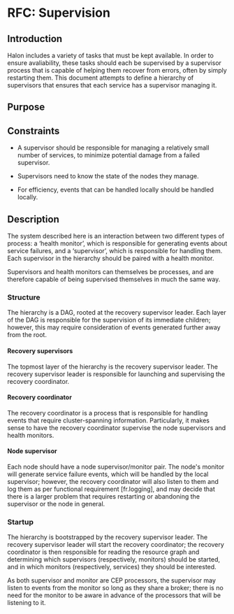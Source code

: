 # RFC: Supervision

## Introduction

Halon includes a variety of tasks that must be kept available.  In
order to ensure avaliability, these tasks should each be supervised by
a supervisor process that is capable of helping them recover from
errors, often by simply restarting them.  This document attempts to
define a hierarchy of supervisors that ensures that each service has a
supervisor managing it.

## Purpose

## Constraints

+ A supervisor should be responsible for managing a relatively small
  number of services, to minimize potential damage from a failed
  supervisor.

+ Supervisors need to know the state of the nodes they manage.

+ For efficiency, events that can be handled locally should be handled
  locally.


## Description

The system described here is an interaction between two different
types of process: a ‘health monitor’, which is responsible for
generating events about service failures, and a ‘supervisor’, which is
responsible for handling them.  Each supervisor in the hierarchy
should be paired with a health monitor.

Supervisors and health monitors can themselves be processes, and are
therefore capable of being supervised themselves in much the same way.

### Structure

The hierarchy is a DAG, rooted at the recovery supervisor leader.
Each layer of the DAG is responsible for the supervision of its
immediate children; however, this may require consideration of events
generated further away from the root.

#### Recovery supervisors
The topmost layer of the hierarchy is the recovery supervisor leader.
The recovery supervisor leader is responsible for launching and
supervising the recovery coordinator.

#### Recovery coordinator
The recovery coordinator is a process that is responsible for handling
events that require cluster-spanning information.  Particularly, it
makes sense to have the recovery coordinator supervise the node
supervisors and health monitors.

#### Node supervisor
Each node should have a node supervisor/monitor pair.  The node's
monitor will generate service failure events, which will be handled by
the local supervisor; however, the recovery coordinator will also
listen to them and log them as per functional requirement
[fr.logging], and may decide that there is a larger problem that
requires restarting or abandoning the supervisor or the node in
general.

### Startup

The hierarchy is bootstrapped by the recovery supervisor leader.  The
recovery supervisor leader will start the recovery coordinator; the
recovery coordinator is then responsible for reading the resource
graph and determining which supervisors (respectively, monitors)
should be started, and in which monitors (respectively, services) they
should be interested.

As both supervisor and monitor are CEP processors, the supervisor may
listen to events from the monitor so long as they share a broker;
there is no need for the monitor to be aware in advance of the
processors that will be listening to it.
